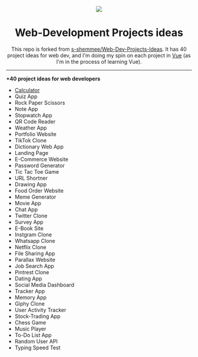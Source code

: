 <div align="center">
<img src="https://media.giphy.com/media/scZPhLqaVOM1qG4lT9/giphy.gif"/>
<h1>Web-Development Projects ideas</h1>
<p>This repo is forked from <a href="https://github.com/s-shemmee/Web-Dev-Projects-Idea">s-shemmee/Web-Dev-Projects-Ideas</a>. It has 40 project ideas for web dev, and I'm doing my spin on each project in <a href="https://vuejs.org/" target="_blank">Vue</a> (as I'm in the process of learning Vue).</p>
</div>

---

**+40 project ideas for web developers**

- [Calculator](https://github.com/peanutbutterjlly/Web-Dev-Projects-Idea/tree/main/calculator)
- Quiz App
- Rock Paper Scissors
- Note App
- Stopwatch App
- QR Code Reader
- Weather App
- Portfolio Website
- TikTok Clone
- Dictionary Web App
- Landing Page
- E-Commerce Website
- Password Generator
- Tic Tac Toe Game
- URL Shortner
- Drawing App
- Food Order Website
- Meme Generator
- Movie App
- Chat App
- Twitter Clone
- Survey App
- E-Book Site
- Instgram Clone
- Whatsapp Clone
- Netflix Clone
- File Sharing App
- Parallax Website
- Job Search App
- Pintrest Clone
- Dating App
- Social Media Dashboard
- Tracker App
- Memory App
- Giphy Clone
- User Activity Tracker
- Stock-Trading App
- Chess Game
- Music Player
- To-Do List App
- Random User API
- Typing Speed Test
